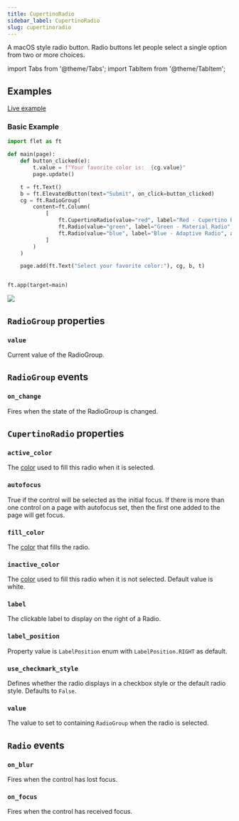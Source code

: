 ```yaml
---
title: CupertinoRadio
sidebar_label: CupertinoRadio
slug: cupertinoradio
---
```


A macOS style radio button. Radio buttons let people select a single option from two or more choices.

import Tabs from '@theme/Tabs';
import TabItem from '@theme/TabItem';

## Examples

[Live example](https://flet-controls-gallery.fly.dev/input/cupertinoradio)

### Basic Example

<Tabs groupId="language">
  <TabItem value="python" label="Python" default>

```python
import flet as ft

def main(page):
    def button_clicked(e):
        t.value = f"Your favorite color is:  {cg.value}"
        page.update()

    t = ft.Text()
    b = ft.ElevatedButton(text="Submit", on_click=button_clicked)
    cg = ft.RadioGroup(
        content=ft.Column(
            [
                ft.CupertinoRadio(value="red", label="Red - Cupertino Radio", active_color=ft.colors.RED, inactive_color=ft.colors.RED),
                ft.Radio(value="green", label="Green - Material Radio", fill_color=ft.colors.GREEN),
                ft.Radio(value="blue", label="Blue - Adaptive Radio", adaptive=True, active_color=ft.colors.BLUE),
            ]
        )
    )

    page.add(ft.Text("Select your favorite color:"), cg, b, t)


ft.app(target=main)
```
  </TabItem>
</Tabs>

<img src="/img/docs/controls/cupertinoradio/cupertino-radio-basic.png" className="screenshot-30"/>

## `RadioGroup` properties

### `value`

Current value of the RadioGroup.

## `RadioGroup` events

### `on_change`

Fires when the state of the RadioGroup is changed.

## `CupertinoRadio` properties

### `active_color`

The [color](/docs/guides/python/colors) used to fill this radio when it is selected.

### `autofocus`

True if the control will be selected as the initial focus. If there is more than one control on a page with autofocus set, then the first one added to the page will get focus.

### `fill_color`

The [color](/docs/guides/python/colors) that fills the radio.

### `inactive_color`

The [color](/docs/guides/python/colors) used to fill this radio when it is not selected. Default value is white.

### `label`

The clickable label to display on the right of a Radio.

### `label_position`

Property value is `LabelPosition` enum with `LabelPosition.RIGHT` as default.

### `use_checkmark_style`

Defines whether the radio displays in a checkbox style or the default radio style. Defaults to `False`.

### `value`

The value to set to containing `RadioGroup` when the radio is selected.

## `Radio` events

### `on_blur`

Fires when the control has lost focus.

### `on_focus`

Fires when the control has received focus.